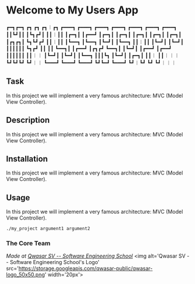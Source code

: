 # Welcome to My Users App
┏━┓┏━┓ ┏┓  ┏┓   ┏┓︱┏┓ ┏━━━┓ ┏━━━┓ ┏━━━┓ ┏━━━┓   ┏━━━┓ ┏━━━┓  ┏━━━┓
┃┃┗┛┃┃ ┃┗┓┏┛┃   ┃┃︱┃┃ ┃┏━┓┃ ┃┏━━┛ ┃┏━┓┃ ┃┏━┓┃   ┃┏━┓┃ ┃┏━┓┃  ┃┏━┓┃
┃┏┓┏┓┃ ┗┓┗┛┏┛   ┃┃︱┃┃ ┃┗━━┓ ┃┗━━┓ ┃┗━┛┃ ┃┗━━┓   ┃┃︱┃┃ ┃┗━┛┃ ┃┗━┛┃
┃┃┃┃┃┃  ┗┓┏┛    ┃┃  ┃┃ ┗━━┓┃ ┃┏━━┛ ┃┏┓┏┛ ┗━━┓┃   ┃┗━┛┃ ┃┏━━┛ ┃┏━━┛
┃┃┃┃┃┃   ┃┃︱︱  ┃┗━┛┃  ┃┗━┛┃ ┃┗━━┓ ┃┃┃┗┓ ┃┗━┛┃   ┃┏━┓┃ ┃┃︱  ┃┃︱︱︱
┗┛┗┛┗┛   ┗┛︱︱  ┗━━━┛  ┗━━━┛ ┗━━━┛ ┗┛┗━┛ ┗━━━┛   ┗┛︱┗┛ ┗┛   ┗┛︱︱︱

## Task
In this project we will implement a very famous architecture: MVC (Model View Controller).

## Description
In this project we will implement a very famous architecture: MVC (Model View Controller).

## Installation
In this project we will implement a very famous architecture: MVC (Model View Controller).

## Usage
In this project we will implement a very famous architecture: MVC (Model View Controller).
```
./my_project argument1 argument2
```

### The Core Team


<span><i>Made at <a href='https://qwasar.io'>Qwasar SV -- Software Engineering School</a></i></span>
<span><img alt='Qwasar SV -- Software Engineering School's Logo' src='https://storage.googleapis.com/qwasar-public/qwasar-logo_50x50.png' width='20px'></span>
